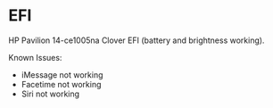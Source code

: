 # EFI
 HP Pavilion 14-ce1005na Clover EFI (battery and brightness working).

Known Issues:
- iMessage not working
- Facetime not working
- Siri not working

